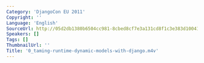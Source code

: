 ```yaml
---
Category: 'DjangoCon EU 2011'
Copyright: ''
Language: 'English'
SourceUrl: http://05d2db1380b6504cc981-8cbed8cf7e3a131cd8f1c3e383d10041.r93.cf2.rackcdn.com/djangocon-eu-2011/0_taming-runtime-dynamic-models-with-django.m4v
Speakers: []
Tags: []
ThumbnailUrl: ''
Title: '0_taming-runtime-dynamic-models-with-django.m4v'
---
```

